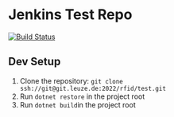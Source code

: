 # Jenkins Test Repo

[![Build Status](https://res-dev.westeurope.cloudapp.azure.com/buildStatus/icon?job=Test%2Fmain)](https://res-dev.westeurope.cloudapp.azure.com/blue/organizations/jenkins/Test/activity?branch=main)

## Dev Setup

1. Clone the repository: `git clone ssh://git@git.leuze.de:2022/rfid/test.git`
2. Run `dotnet restore` in the project root
3. Run `dotnet build`in the project root
